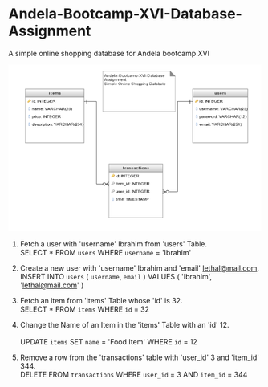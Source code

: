 # Andela-Bootcamp-XVI-Database-Assignment

A simple online shopping database for Andela bootcamp XVI <br>

 <img src="/Andela-Bootcamp-XVI-Database-Assignment.png">

1. Fetch a user with 'username' Ibrahim from 'users' Table.<br>
   SELECT * FROM `users` WHERE `username` = 'Ibrahim' <br>
   
2. Create a new user with 'username' Ibrahim and 'email' lethal@mail.com.<br>
   INSERT INTO `users` ( `username`, `email` ) VALUES ( 'Ibrahim', 'lethal@mail.com' ) <br>
   
3. Fetch an item from 'items' Table whose 'id' is 32. <br>
   SELECT * FROM `items` WHERE `id` = 32 <br>
   
4. Change the Name of an Item in the 'items' Table  with an 'id' 12.<br>  
   UPDATE `items` SET `name` = 'Food Item' WHERE `id` = 12 <br>

5. Remove a row from the 'transactions' table with 'user_id' 3 and 'item_id' 344.<br>
   DELETE FROM `transactions` WHERE `user_id` = 3 AND `item_id` = 344 <br>
